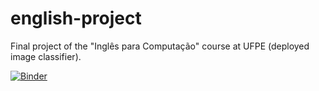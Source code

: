 # english-project
Final project of the "Inglês para Computação" course at UFPE (deployed image classifier).

[![Binder](https://mybinder.org/badge_logo.svg)](https://mybinder.org/v2/gh/jotape04/english-project/HEAD?urlpath=%2Fvoila%2Frender%2Fapp.ipynb)

